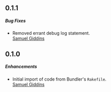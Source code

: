 ## 0.1.1

##### Bug Fixes

* Removed errant debug log statement.  
  [Samuel Giddins](https://github.com/segiddins)


## 0.1.0

##### Enhancements

* Initial import of code from Bundler's `Rakefile`.  
  [Samuel Giddins](https://github.com/segiddins)

